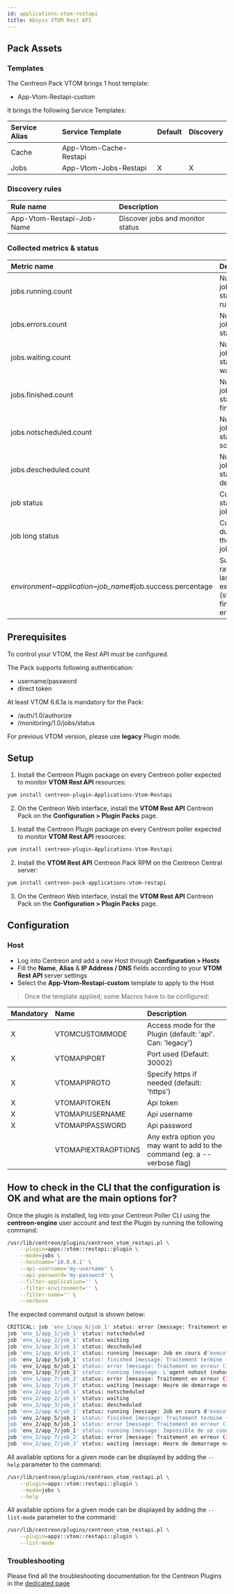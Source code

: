 ```yaml
---
id: applications-vtom-restapi
title: Absyss VTOM Rest API
---
```


## Pack Assets

### Templates

The Centreon Pack VTOM brings 1 host template:
* App-Vtom-Restapi-custom

It brings the following Service Templates:

| Service Alias | Service Template       | Default | Discovery |
|:--------------|:-----------------------|:--------|:----------|
| Cache         | App-Vtom-Cache-Restapi |         |           |
| Jobs          | App-Vtom-Jobs-Restapi  | X       | X         |

### Discovery rules

| Rule name                 | Description                      |
|:--------------------------|:---------------------------------|
| App-Vtom-Restapi-Job-Name | Discover jobs and monitor status |

### Collected metrics & status

<!--DOCUSAURUS_CODE_TABS-->

<!--Jobs-->

| Metric name                                               | Description                                                              | Unit  |
| :-------------------------------------------------------- | :----------------------------------------------------------------------- | :---- |
| jobs.running.count                                        | Number of jobs with status running                                       |       |
| jobs.errors.count                                         | Number of jobs with status errors                                        |       |
| jobs.waiting.count                                        | Number of jobs with status waiting                                       |       |
| jobs.finished.count                                       | Number of jobs with status finished                                      |       |
| jobs.notscheduled.count                                   | Number of jobs with status not scheduled                                 |       |
| jobs.descheduled.count                                    | Number of jobs with status descheduled                                   |       |
| job status                                                | Current status of the job                                                |       |
| job long status                                           | Current duration of the running job                                      |       |
| *environment~application~job_name*#job.success.percentage | Success rate for the last 10 job executions (status finished and errors) | %     |

<!--END_DOCUSAURUS_CODE_TABS-->

## Prerequisites

To control your VTOM, the Rest API must be configured.

The Pack supports following authentication:
* username/password
* direct token

At least VTOM 6.6.1a is mandatory for the Pack:
* /auth/1.0/authorize
* /monitoring/1.0/jobs/status

For previous VTOM version, please use **legacy** Plugin mode.

## Setup

<!--DOCUSAURUS_CODE_TABS-->

<!--Online License-->

1. Install the Centreon Plugin package on every Centreon poller expected to monitor **VTOM Rest API** resources:

```bash
yum install centreon-plugin-Applications-Vtom-Restapi
```

2. On the Centreon Web interface, install the **VTOM Rest API** Centreon Pack on the **Configuration > Plugin Packs** page.

<!--Offline License-->

1. Install the Centreon Plugin package on every Centreon poller expected to monitor **VTOM Rest API** resources:

```bash
yum install centreon-plugin-Applications-Vtom-Restapi
```

2. Install the **VTOM Rest API** Centreon Pack RPM on the Centreon Central server:

 ```bash
yum install centreon-pack-applications-vtom-restapi
```

3. On the Centreon Web interface, install the **VTOM Rest API** Centreon Pack on the **Configuration > Plugin Packs** page.

<!--END_DOCUSAURUS_CODE_TABS-->

## Configuration

### Host

* Log into Centreon and add a new Host through **Configuration > Hosts**
* Fill the **Name**, **Alias** & **IP Address / DNS** fields according to your **VTOM Rest API** server settings
* Select the **App-Vtom-Restapi-custom** template to apply to the Host

> Once the template applied, some Macros have to be configured:

| Mandatory | Name                | Description                                                                |
| :-------- | :------------------ | :------------------------------------------------------------------------- |
| X         | VTOMCUSTOMMODE      | Access mode for the Plugin (default: 'api'. Can: 'legacy')                 |
| X         | VTOMAPIPORT         | Port used (Default: 30002)                                                 |
| X         | VTOMAPIPROTO        | Specify https if needed (default: 'https')                                 |
| X         | VTOMAPITOKEN        | Api token                                                                  |
| X         | VTOMAPIUSERNAME     | Api username                                                               |
| X         | VTOMAPIPASSWORD     | Api password                                                               |
|           | VTOMAPIEXTRAOPTIONS | Any extra option you may want to add to the command (eg. a --verbose flag) |


## How to check in the CLI that the configuration is OK and what are the main options for? 

Once the plugin is installed, log into your Centreon Poller CLI using the 
**centreon-engine** user account and test the Plugin by running the following 
command:

```bash
/usr/lib/centreon/plugins/centreon_vtom_restapi.pl \
    --plugin=apps::vtom::restapi::plugin \
    --mode=jobs \
    --hostname='10.0.0.1' \
    --api-username='my-username' \
    --api-password='my-password' \
    --filter-application='' \
    --filter-environment='' \
    --filter-name='' \
    --verbose
```

The expected command output is shown below:

```bash
CRITICAL: job 'env_1/app_6/job_1' status: error [message: Traitement en erreur (1)] - job 'env_1/app_7/job_2' status: error [message: Traitement en erreur (1)] - job 'env_2/app_6/job_1' status: error [message: Traitement en erreur (1)] - job 'env_2/app_7/job_2' status: error [message: Traitement en erreur (1)] | 'jobs.running.count'=4;;;0;18 'jobs.errors.count'=4;;;0;18 'jobs.waiting.count'=4;;;0;18 'jobs.finished.count'=2;;;0;18 'jobs.notscheduled.count'=2;;;0;18 'jobs.descheduled.count'=2;;;0;18 'env_1~app_5~job_1#job.success.percentage'=100%;;;0;100 'env_2~app_5~job_1#job.success.percentage'=100%;;;0;100
job 'env_1/app_1/job_1' status: notscheduled
job 'env_1/app_2/job_1' status: waiting
job 'env_1/app_3/job_1' status: descheduled
job 'env_1/app_4/job_1' status: running [message: Job en cours d'execution, pid 29592 (ipid 210)], started since: 19h 37m 15s
job 'env_1/app_5/job_1' status: finished [message: Traitement termine (0)], success: 100.00 %
job 'env_1/app_6/job_1' status: error [message: Traitement en erreur (1)]
job 'env_1/app_7/job_1' status: running [message: L'agent nohost (nohost:37714) est ignore car une erreur recente a ete detectee (attente 63s)], started since: 19h 22m 52s
job 'env_1/app_7/job_2' status: error [message: Traitement en erreur (1)]
job 'env_1/app_7/job_3' status: waiting [message: Heure de demarrage non atteinte]
job 'env_2/app_1/job_1' status: notscheduled
job 'env_2/app_2/job_1' status: waiting
job 'env_2/app_3/job_1' status: descheduled
job 'env_2/app_4/job_1' status: running [message: Job en cours d'execution, pid 29651 (ipid 211)], started since: 19h 35m 58s
job 'env_2/app_5/job_1' status: finished [message: Traitement termine (0)], success: 100.00 %
job 'env_2/app_6/job_1' status: error [message: Traitement en erreur (1)]
job 'env_2/app_7/job_1' status: running [message: Impossible de se connecter a l'agent 'nohost' (nohost:37714) tentative 2/2], started since: 19h 26m 52s
job 'env_2/app_7/job_2' status: error [message: Traitement en erreur (1)]
job 'env_2/app_7/job_3' status: waiting [message: Heure de demarrage non atteinte]
```

All available options for a given mode can be displayed by adding the 
`--help` parameter to the command:

```bash
/usr/lib/centreon/plugins/centreon_vtom_restapi.pl \
    --plugin=apps::vtom::restapi::plugin \
    --mode=jobs \
    --help
```

All available options for a given mode can be displayed by adding the 
`--list-mode` parameter to the command:

```bash
/usr/lib/centreon/plugins/centreon_vtom_restapi.pl \
    --plugin=apps::vtom::restapi::plugin \
    --list-mode
```

### Troubleshooting

Please find all the troubleshooting documentation for the Centreon Plugins
in the [dedicated page](../tutorials/troubleshooting-plugins.html#http-and-api-checks)

